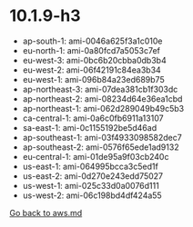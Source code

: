 
 # 10.1.9-h3
- ap-south-1: ami-0046a625f3a1c010e
- eu-north-1: ami-0a80fcd7a5053c7ef
- eu-west-3: ami-0bc6b20cbba0db3b4
- eu-west-2: ami-06f42191c84ea3b34
- eu-west-1: ami-096b84a23ed689b75
- ap-northeast-3: ami-07dea381cb1f303dc
- ap-northeast-2: ami-08234d64e36ea1cbd
- ap-northeast-1: ami-062d289049b49c5b3
- ca-central-1: ami-0a6c0fb6911a13107
- sa-east-1: ami-0c1155192be5d46ad
- ap-southeast-1: ami-03f4933098582dec7
- ap-southeast-2: ami-0576f65ede1ad9132
- eu-central-1: ami-01de95a9f03cb240c
- us-east-1: ami-064995bcca3c5ed1f
- us-east-2: ami-0d270e243edd75027
- us-west-1: ami-025c33d0a0076d111
- us-west-2: ami-06c198bd4df424a55

[Go back to aws.md](../../aws.md) 

